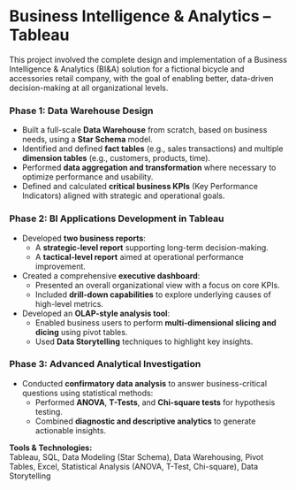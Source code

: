 # Business Intelligence & Analytics – Tableau

This project involved the complete design and implementation of a Business Intelligence & Analytics (BI&A) solution for a fictional bicycle and accessories retail company, with the goal of enabling better, data-driven decision-making at all organizational levels.

### Phase 1: Data Warehouse Design
- Built a full-scale **Data Warehouse** from scratch, based on business needs, using a **Star Schema** model.
- Identified and defined **fact tables** (e.g., sales transactions) and multiple **dimension tables** (e.g., customers, products, time).
- Performed **data aggregation and transformation** where necessary to optimize performance and usability.
- Defined and calculated **critical business KPIs** (Key Performance Indicators) aligned with strategic and operational goals.

### Phase 2: BI Applications Development in Tableau
- Developed **two business reports**:
  - A **strategic-level report** supporting long-term decision-making.
  - A **tactical-level report** aimed at operational performance improvement.
- Created a comprehensive **executive dashboard**:
  - Presented an overall organizational view with a focus on core KPIs.
  - Included **drill-down capabilities** to explore underlying causes of high-level metrics.
- Developed an **OLAP-style analysis tool**:
  - Enabled business users to perform **multi-dimensional slicing and dicing** using pivot tables.
  - Used **Data Storytelling** techniques to highlight key insights.

### Phase 3: Advanced Analytical Investigation
- Conducted **confirmatory data analysis** to answer business-critical questions using statistical methods:
  - Performed **ANOVA**, **T-Tests**, and **Chi-square tests** for hypothesis testing.
  - Combined **diagnostic and descriptive analytics** to generate actionable insights.

**Tools & Technologies:**  
Tableau, SQL, Data Modeling (Star Schema), Data Warehousing, Pivot Tables, Excel, Statistical Analysis (ANOVA, T-Test, Chi-square), Data Storytelling
